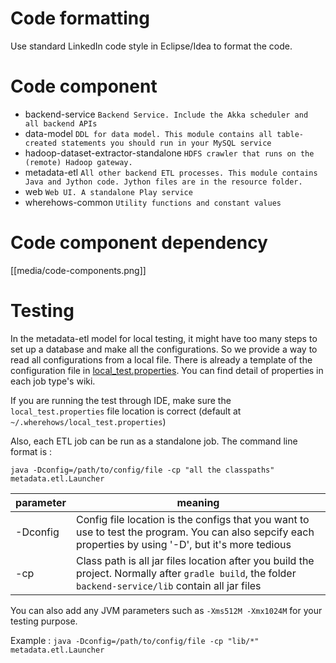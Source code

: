 # Code formatting
Use standard LinkedIn code style in Eclipse/Idea to format the code.

# Code component

* backend-service
`Backend Service. Include the Akka scheduler and all backend APIs`
* data-model
`DDL for data model. This module contains all table-created statements you should run in your MySQL service`
* hadoop-dataset-extractor-standalone
`HDFS crawler that runs on the (remote) Hadoop gateway.`
* metadata-etl
`All other backend ETL processes. This module contains Java and Jython code. Jython files are in the resource folder.`
* web
`Web UI. A standalone Play service`
* wherehows-common
`Utility functions and constant values`

# Code component dependency
[[media/code-components.png]]

# Testing
In the metadata-etl model for local testing, it might have too many steps to set up a database and make all the configurations. So we provide a way to read all configurations from a local file. There is already a template of the configuration file in [local_test.properties](https://github.com/linkedin/WhereHows/blob/master/metadata-etl/src/main/resources/local_test.properties.template). You can find detail of properties in each job type's wiki.

If you are running the test through IDE, make sure the `local_test.properties` file location is correct (default at `~/.wherehows/local_test.properties`)

Also, each ETL job can be run as a standalone job. The command line format is :

`java -Dconfig=/path/to/config/file -cp "all the classpaths" metadata.etl.Launcher`

| parameter | meaning |
| -----|-----|
| -Dconfig | Config file location is the configs that you want to use to test the program. You can also sepcify each properties by using '-D', but it's more tedious|
| -cp | Class path is all jar files location after you build the project. Normally after `gradle build`, the folder `backend-service/lib` contain all jar files |

You can also add any JVM parameters such as `-Xms512M -Xmx1024M` for your testing purpose.

Example :
`java -Dconfig=/path/to/config/file -cp "lib/*" metadata.etl.Launcher`